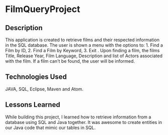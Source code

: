 # FilmQueryProject

## Description

This application is created to retrieve films and their respected information in the SQL database. The user is shown a menu with the options to: 1. Find a Film by ID, 2. Find a Film by Keyword, 3. Exit .
Upon finding a film, the films Title, Release Year, Film Language, Description and list of Actors associated with the film. If a film can't be found, the user will be informed.

## Technologies Used

JAVA, SQL, Eclipse, Maven and Atom.

## Lessons Learned

While building this project, I learned how to retrieve information from a database using SQL and Java together. It was awesome to create entities in our Java code that mimic our tables in SQL.
